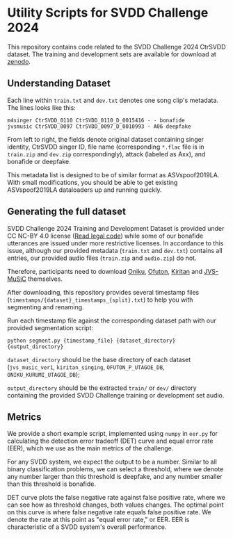# Utility Scripts for SVDD Challenge 2024

This repository contains code related to the SVDD Challenge 2024 CtrSVDD dataset. The training and development sets are available for download at [zenodo](https://zenodo.org/doi/10.5281/zenodo.10467604).

## Understanding Dataset

Each line within `train.txt` and `dev.txt` denotes one song clip's metadata. The lines looks like this:
```
m4singer CtrSVDD_0110 CtrSVDD_0110_D_0015416 - - bonafide
jvsmusic CtrSVDD_0097 CtrSVDD_0097_D_0010993 - A06 deepfake
```
From left to right, the fields denote original dataset containing singer identity, CtrSVDD singer ID, file name (corresponding `*.flac` file is in `train.zip` and `dev.zip` correspondingly), attack (labeled as Axx), and bonafide or deepfake.

This metadata list is designed to be of similar format as ASVspoof2019LA. With small modifications, you should be able to get existing ASVspoof2019LA dataloaders up and running quickly.

## Generating the full dataset
SVDD Challenge 2024 Training and Development Dataset is provided under CC NC-BY 4.0 license ([Read legal code](https://creativecommons.org/licenses/by-nc/4.0/legalcode)) while some of our bonafide utterances are issued under more restrictive licenses. In accordance to this issue, although our provided metadata (`train.txt` and `dev.txt`) contains all entries, our provided audio files (`train.zip` and `audio.zip`) do not. 

Therefore, participants need to download [Oniku](http://onikuru.info/db-download/), [Ofuton](https://sites.google.com/view/oftn-utagoedb/%E3%83%9B%E3%83%BC%E3%83%A0), [Kiritan](https://zunko.jp/kiridev/login.php) and [JVS-MuSiC](https://sites.google.com/site/shinnosuketakamichi/research-topics/jvs_music) themselves. 

After downloading, this repository provides several timestamp files (`timestamps/{dataset}_timestamps_{split}.txt`) to help you with segmenting and renaming.

Run each timestamp file against the corresponding dataset path with our provided segmentation script:

`python segment.py {timestamp_file} {dataset_directory} {output_directory}`

`dataset_directory` should be the base directory of each dataset (`jvs_music_ver1`, `kiritan_singing`, `OFUTON_P_UTAGOE_DB`, `ONIKU_KURUMI_UTAGOE_DB`);

`output_directory` should be the extracted `train/` or `dev/` directory containing the provided SVDD Challenge training or development set audio.

## Metrics
We provide a short example script, implemented using `numpy` in `eer.py` for calculating the detection error tradeoff (DET) curve and equal error rate (EER), which we use as the main metrics of the challenge.

For any SVDD system, we expect the output to be a number. Similar to all binary classification problems, we can select a threshold, where we denote any number larger than this threshold is deepfake, and any number smaller than this threshold is bonafide.

DET curve plots the false negative rate against false positive rate, where we can see how as threshold changes, both values changes. The optimal point on this curve is where false negative rate equals false positive rate. We denote the rate at this point as "equal error rate," or EER. EER is characteristic of a SVDD system's overall performance.